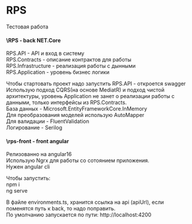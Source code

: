 # RPS
Тестовая работа
 #### \RPS - back NET.Core
 RPS.API - API и вход в систему\
 RPS.Contracts - описание контрактов для работы\
 RPS.Infrastructure - реализация работы с дынными\
 RPS.Application - уровень бизнес логики
 
 Чтобы стартовать проект надо запустить RPS.API - откроется swagger\
 Использую подход CQRS(на основе MediatR) и подход чистой архитектуры, уровень Application не занет о реализации работы с данными, только интерфейсы из RPS.Contracts.\
 База данных - Microsoft.EntityFrameworkCore.InMemory\
 Для преобразования моделей использую AutoMapper\
 Для валидации - FluentValidation\
 Логирование - Serilog
 
 #### \rps-front - front angular
 Релизованно на angular16\
 Использую Ngrx для работы со сотоянием приложения.\
 Нужен angular cli
 
 Чтобы запустить:\
 npm i\
 ng serve
 
 В файле environments.ts, хранится ссылка на api (apiUrl), если поменятся путь к back, то надо поправить.\
 По умолчанию запускается по пути: http://localhost:4200
 

